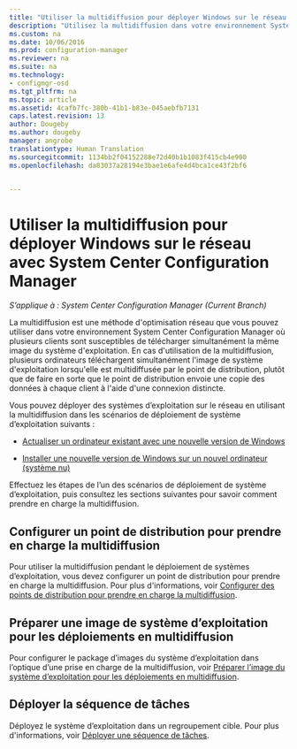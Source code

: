 ```yaml
---
title: "Utiliser la multidiffusion pour déployer Windows sur le réseau | Configuration Manager"
description: "Utilisez la multidiffusion dans votre environnement System Center Configuration Manager afin que plusieurs ordinateurs puissent télécharger simultanément l’image du système d’exploitation."
ms.custom: na
ms.date: 10/06/2016
ms.prod: configuration-manager
ms.reviewer: na
ms.suite: na
ms.technology:
- configmgr-osd
ms.tgt_pltfrm: na
ms.topic: article
ms.assetid: 4cafb7fc-380b-41b1-b83e-045aebfb7131
caps.latest.revision: 13
author: Dougeby
ms.author: dougeby
manager: angrobe
translationtype: Human Translation
ms.sourcegitcommit: 1134bb2f04152288e72d40b1b1083f415cb4e900
ms.openlocfilehash: da83037a28194e3bae1e6afe4d4bca1ce43f2bf6


---
```

# <a name="use-multicast-to-deploy-windows-over-the-network-with-system-center-configuration-manager"></a>Utiliser la multidiffusion pour déployer Windows sur le réseau avec System Center Configuration Manager

*S’applique à : System Center Configuration Manager (Current Branch)*

La multidiffusion est une méthode d'optimisation réseau que vous pouvez utiliser dans votre environnement System Center Configuration Manager où plusieurs clients sont susceptibles de télécharger simultanément la même image du système d'exploitation. En cas d'utilisation de la multidiffusion, plusieurs ordinateurs téléchargent simultanément l'image de système d'exploitation lorsqu'elle est multidiffusée par le point de distribution, plutôt que de faire en sorte que le point de distribution envoie une copie des données à chaque client à l'aide d'une connexion distincte.  

 Vous pouvez déployer des systèmes d’exploitation sur le réseau en utilisant la multidiffusion dans les scénarios de déploiement de système d’exploitation suivants :  

-   [Actualiser un ordinateur existant avec une nouvelle version de Windows](refresh-an-existing-computer-with-a-new-version-of-windows.md)  

-   [Installer une nouvelle version de Windows sur un nouvel ordinateur (système nu)](install-new-windows-version-new-computer-bare-metal.md)  

 Effectuez les étapes de l’un des scénarios de déploiement de système d’exploitation, puis consultez les sections suivantes pour savoir comment prendre en charge la multidiffusion.  

##  <a name="a-namebkmkconfigurea-configure-a-distribution-point-to-support-multicast"></a><a name="BKMK_Configure"></a> Configurer un point de distribution pour prendre en charge la multidiffusion  
 Pour utiliser la multidiffusion pendant le déploiement de systèmes d’exploitation, vous devez configurer un point de distribution pour prendre en charge la multidiffusion. Pour plus d'informations, voir [Configurer des points de distribution pour prendre en charge la multidiffusion](../get-started/prepare-site-system-roles-for-operating-system-deployments.md#BKMK_DPMulticast).  

## <a name="prepare-an-operating-system-image-for-multicast-deployments"></a>Préparer une image de système d’exploitation pour les déploiements en multidiffusion  
 Pour configurer le package d’images du système d’exploitation dans l’optique d’une prise en charge de la multidiffusion, voir [Préparer l’image du système d’exploitation pour les déploiements en multidiffusion](../get-started/manage-operating-system-images.md#BKMK_OSImageMulticast).  

##  <a name="a-namebkmkdeploya-deploy-the-task-sequence"></a><a name="BKMK_Deploy"></a> Déployer la séquence de tâches  
 Déployez le système d’exploitation dans un regroupement cible. Pour plus d'informations, voir [Déployer une séquence de tâches](manage-task-sequences-to-automate-tasks.md#BKMK_DeployTS).  



<!--HONumber=Nov16_HO1-->


